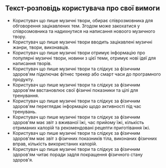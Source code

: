 ## Текст-розповідь користувача про свої вимоги
+ Користувач що пише музичні твори, обирає співрозмовника для обговорення зацікавлених тем. Згодом може закохатися у співрозмовника та надихнутися на написання новоого музичного твору.
+ Користувач що пише музичні твори вводить зацікавлені музичні жанри, твори, виконавців.
+ Користувач що пише музичні твори отримує інформацію про популярні музичні твори, новини з цієї теми, отримує нові ідеї для написання творів.
+ Користувач що пише музичні твори та слідкує за фізичним здоров'ям підключає фітнес трекер або смарт часи до програмного продукту.
+ Користувач що пише музичні твори та слідкує за фізичним здоров'ям ввстановлює свої фізичні показники та цілі для тренування.
+ Користувач що пише музичні твори та слідкує за фізичним здоров'ям переглядає інформацію щодо активності під час тренувань.
+ Користувач що пише музичні твори та слідкує за фізичним здоров'ям має звіт з вживаної їжі, час прийому їжі, кількість отриманих калорій та рекомендовані рецепти приготівання їжі.
+ Користувач що пише музичні твори та слідкує за фізичним здоров'ям має звіт з фізичних показників тіла, виконаних фізичних вправ, кількість використаних калорій. 
+ Користувач що пише музичні твори та слідкує за фізичним здоров'ям читає поради задля покращення фізичного стану здоров'я.
